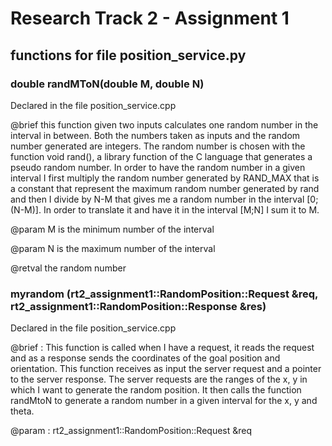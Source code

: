 # Research Track 2 - Assignment 1

## functions for file position_service.py

### double randMToN(double M, double N)

Declared in the file position_service.cpp

@brief this function given two inputs calculates one random number in the interval in between. Both the numbers taken as inputs and the random number generated are integers. The random number is chosen with the function void rand(), a library function of the C language that generates a pseudo random number. In order to have the random number in a given interval I first multiply the random number generated by RAND_MAX that is a constant that represent the maximum random number generated by rand and then I divide by N-M that gives me a random number in the interval [0;(N-M)]. In order to translate it and have it in the interval [M;N] I sum it to M.

@param M is the minimum number of the interval

@param N is the maximum number of the interval

@retval the random number

### myrandom (rt2_assignment1::RandomPosition::Request &req, rt2_assignment1::RandomPosition::Response &res)

Declared in the file position_service.cpp

@brief : This function is called when I have a request, it reads the request and as a response sends the coordinates of the goal position and orientation. This function receives as input the server request and a pointer to the server response. The server requests are the ranges of the x, y in which I want to generate the random position. It then calls the function randMtoN to generate a random number in a given interval for the x, y and theta.

@param : rt2_assignment1::RandomPosition::Request &req

